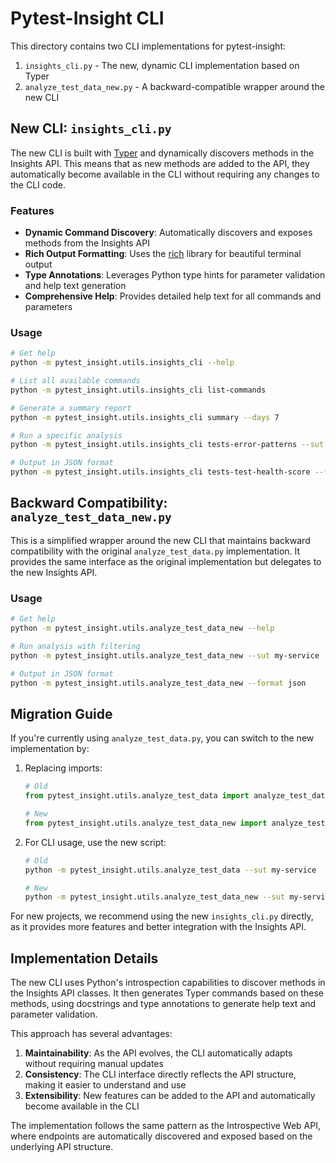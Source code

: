 # Pytest-Insight CLI

This directory contains two CLI implementations for pytest-insight:

1. `insights_cli.py` - The new, dynamic CLI implementation based on Typer
2. `analyze_test_data_new.py` - A backward-compatible wrapper around the new CLI

## New CLI: `insights_cli.py`

The new CLI is built with [Typer](https://typer.tiangolo.com/) and dynamically discovers methods in the Insights API. This means that as new methods are added to the API, they automatically become available in the CLI without requiring any changes to the CLI code.

### Features

- **Dynamic Command Discovery**: Automatically discovers and exposes methods from the Insights API
- **Rich Output Formatting**: Uses the [rich](https://rich.readthedocs.io/) library for beautiful terminal output
- **Type Annotations**: Leverages Python type hints for parameter validation and help text generation
- **Comprehensive Help**: Provides detailed help text for all commands and parameters

### Usage

```bash
# Get help
python -m pytest_insight.utils.insights_cli --help

# List all available commands
python -m pytest_insight.utils.insights_cli list-commands

# Generate a summary report
python -m pytest_insight.utils.insights_cli summary --days 7

# Run a specific analysis
python -m pytest_insight.utils.insights_cli tests-error-patterns --sut my-service

# Output in JSON format
python -m pytest_insight.utils.insights_cli tests-test-health-score --format json
```

## Backward Compatibility: `analyze_test_data_new.py`

This is a simplified wrapper around the new CLI that maintains backward compatibility with the original `analyze_test_data.py` implementation. It provides the same interface as the original implementation but delegates to the new Insights API.

### Usage

```bash
# Get help
python -m pytest_insight.utils.analyze_test_data_new --help

# Run analysis with filtering
python -m pytest_insight.utils.analyze_test_data_new --sut my-service --days 7

# Output in JSON format
python -m pytest_insight.utils.analyze_test_data_new --format json
```

## Migration Guide

If you're currently using `analyze_test_data.py`, you can switch to the new implementation by:

1. Replacing imports:
   ```python
   # Old
   from pytest_insight.utils.analyze_test_data import analyze_test_data
   
   # New
   from pytest_insight.utils.analyze_test_data_new import analyze_test_data
   ```

2. For CLI usage, use the new script:
   ```bash
   # Old
   python -m pytest_insight.utils.analyze_test_data --sut my-service
   
   # New
   python -m pytest_insight.utils.analyze_test_data_new --sut my-service
   ```

For new projects, we recommend using the new `insights_cli.py` directly, as it provides more features and better integration with the Insights API.

## Implementation Details

The new CLI uses Python's introspection capabilities to discover methods in the Insights API classes. It then generates Typer commands based on these methods, using docstrings and type annotations to generate help text and parameter validation.

This approach has several advantages:

1. **Maintainability**: As the API evolves, the CLI automatically adapts without requiring manual updates
2. **Consistency**: The CLI interface directly reflects the API structure, making it easier to understand and use
3. **Extensibility**: New features can be added to the API and automatically become available in the CLI

The implementation follows the same pattern as the Introspective Web API, where endpoints are automatically discovered and exposed based on the underlying API structure.
